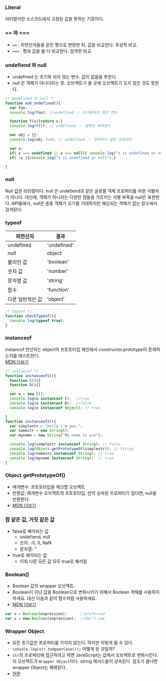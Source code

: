 ### Literal
리터럴이란 소스코드에서 고정된 값을 뜻하는 기호이다.

### == 와 ===
- `==` : 피연산자들을 같은 형으로 변환한 뒤, 값을 비교한다. 추상적 비교.
- `===` : 형과 값을 둘 다 비교한다. 엄격한 비교.

### undefiend 와 null
- undefined 는 초기화 되지 않는 변수. 값이 없음을 뜻한다.
- null 은 객체가 아니다라는 뜻. 오브젝트가 올 곳에 오브젝트가 오지 않은 것도 뜻한다.  

```JavaScript
/* Undefined 와 null */
function ex6_Undefined(){
  var foo;
  console.log(foo); //undefined :: 초기화하지 않은 변수

  function f(x){return x;}
  console.log(f()); // undefined :: 생략된 매개변수

  var obj = {};
  console.log(obj.foo); // undefined :: 정의하지 않은 프로퍼티

  var x;
  if( x === undefined || x === null){ console.log("x is undefined or null");}
  if( !x ){console.log("x is undefined or null");}

}
```

### null
Null 값은 리터럴이다. null 은 undefiend과 같은 글로벌 객체 프로퍼티를 위한 식별자가 아니다. 대신에, 객체가 아니라는 다양한 점들을 가르키는 식별 부족을 null은 표현한다. API들에서, null은 종종 객체가 오기를 기대하지만 해당되는 객체가 없는 장소에서 검색된다.

### typeof
| 피연산자         | 결과        |
|------------------|-------------|
| undefined        | 'undefined' |
| null             | object      |
| 불리언 값        | 'boolean'   |
| 숫자 값          | 'number'    |
| 문자열 값        | 'string'    |
| 함수             | 'function'  |
| 다른 일반적인 값 | 'object'    |

```JavaScript
/* typeof */
function checkTypeof(){
  console.log(typeof true);
}
```

### instanceof
instancof 연산자는 object의 프토토타입 체인에서 constructor.prototype이 존재하는지를 테스트한다.  
[MDN 더보기](https://developer.mozilla.org/en-US/docs/Web/JavaScript/Reference/Operators/instanceof)

```JavaScript
/* instancof */
function instanceof1(){
  function C(){}
  function D(){}

  var o = new C();
  console.log(o instanceof C);  //true
  console.log(o instanceof D);  //false
  console.log(o instanceof Object); // true

}
function instanceof2(){
  var simplestr = "hello i'm yun.";
  var namestr = new String();
  var myname = new String("My name is yun");

  console.log(simplestr instanceof String); // false
  console.log(Object.getPrototypeOf(simplestr)); // String
  console.log(namestr instanceof String); // true
  console.log(myname instanceof String);  // true
}

```

### Object.getPrototypeOf()
- 매개변수: 프토토타입을 체크할 오브젝트
- 반환값: 매개변수 오브젝트의 프토토타입. 만약 상속된 프로퍼티가 없다면, null을 반환한다.
- [MDN 더보기](https://developer.mozilla.org/en-US/docs/Web/JavaScript/Reference/Global_Objects/Object/getPrototypeOf)

### 참 같은 값, 거짓 같은 값
- false로 해석되는 값
  - undefiend, null
  - 숫자: -0, 0, NaN
  - 문자열: ''  
- true로 해석되는 값
  - 이외 다른 모든 값 모두 true로 해석됨

### Boolean()
- Boolean 값의 wrapper 오브젝트.
- Boolean이 아닌 값을 Boolean으로 변화시키기 위해서 Boolean 객체를 사용하지 마세요. 대신 다음과 같이 함수처럼 사용하세요.
- [MDN 더보기](https://developer.mozilla.org/en-US/docs/Web/JavaScript/Reference/Global_Objects/Boolean)

```JavaScript
var x = Boolean(expression);      //preferred
var x = new Boolean(expression);  //don't use
```

### Wrapper Object
- 모든 초기값은 프로퍼티를 가지지 않는다. 하지만 이렇게 쓸 수 있다. `console.log(str.toUpperCase());` 어떻게 된 것일까?
- `str`의 프로퍼티에 접근하려고 하면 JavaScript는 값에서 오브젝트로 변화시킨다. 이 오브젝트가 `Wrapper Object`이다. string 메서드들이 상속된다. 참조가 끝나면 wrapper Object는 해체된다.
- [원문](https://javascriptrefined.io/the-wrapper-object-400311b29151)
